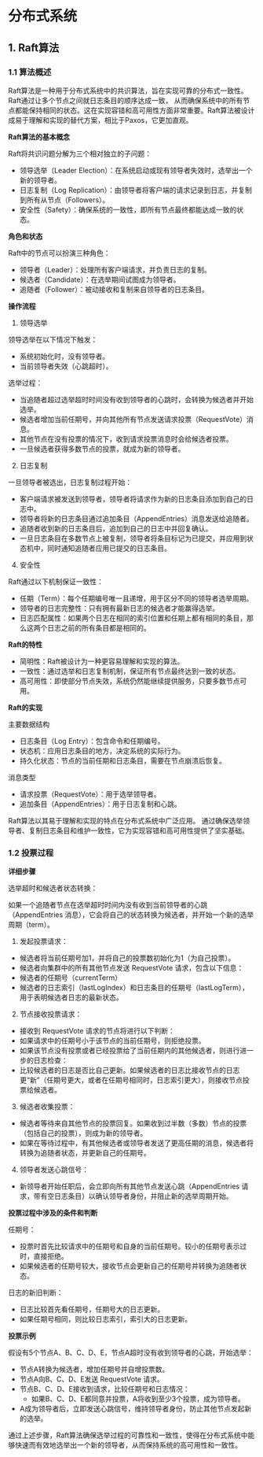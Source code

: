 # 分布式系统

## 1. Raft算法

### 1.1 算法概述

Raft算法是一种用于分布式系统中的共识算法，旨在实现可靠的分布式一致性。Raft通过让多个节点之间就日志条目的顺序达成一致，
从而确保系统中的所有节点都能保持相同的状态。这在实现容错和高可用性方面非常重要。Raft算法被设计成易于理解和实现的替代方案，相比于Paxos，它更加直观。

**Raft算法的基本概念**

Raft将共识问题分解为三个相对独立的子问题：

+ 领导选举（Leader Election）：在系统启动或现有领导者失效时，选举出一个新的领导者。
+ 日志复制（Log Replication）：由领导者将客户端的请求记录到日志，并复制到所有从节点（Followers）。
+ 安全性（Safety）：确保系统的一致性，即所有节点最终都能达成一致的状态。

**角色和状态**

Raft中的节点可以扮演三种角色：

+ 领导者（Leader）：处理所有客户端请求，并负责日志的复制。
+ 候选者（Candidate）：在选举期间试图成为领导者。
+ 追随者（Follower）：被动接收和复制来自领导者的日志条目。

**操作流程**
1. 领导选举
   
领导选举在以下情况下触发：

+ 系统初始化时，没有领导者。
+ 当前领导者失效（心跳超时）。

选举过程：

+ 当追随者超过选举超时时间没有收到领导者的心跳时，会转换为候选者并开始选举。
+ 候选者增加当前任期号，并向其他所有节点发送请求投票（RequestVote）消息。
+ 其他节点在没有投票的情况下，收到请求投票消息时会给候选者投票。
+ 一旦候选者获得多数节点的投票，就成为新的领导者。

2. 日志复制

一旦领导者被选出，日志复制过程开始：

+ 客户端请求被发送到领导者，领导者将请求作为新的日志条目添加到自己的日志中。
+ 领导者将新的日志条目通过追加条目（AppendEntries）消息发送给追随者。
+ 追随者收到新的日志条目后，追加到自己的日志中并回复确认。
+ 一旦日志条目在多数节点上被复制，领导者将条目标记为已提交，并应用到状态机中，同时通知追随者应用已提交的日志条目。

4. 安全性
   
Raft通过以下机制保证一致性：

+ 任期（Term）：每个任期编号唯一且递增，用于区分不同的领导者选举周期。
+ 领导者的日志完整性：只有拥有最新日志的候选者才能赢得选举。
+ 日志匹配属性：如果两个日志在相同的索引位置和任期上都有相同的条目，那么这两个日志之前的所有条目都是相同的。

**Raft的特性**

+ 简明性：Raft被设计为一种更容易理解和实现的算法。
+ 一致性：通过选举和日志复制机制，保证所有节点最终达到一致的状态。
+ 高可用性：即使部分节点失效，系统仍然能继续提供服务，只要多数节点可用。

**Raft的实现**

主要数据结构
+ 日志条目（Log Entry）：包含命令和任期编号。
+ 状态机：应用日志条目的地方，决定系统的实际行为。
+ 持久化状态：节点的当前任期和日志条目，需要在节点崩溃后恢复。

消息类型
+ 请求投票（RequestVote）：用于选举领导者。
+ 追加条目（AppendEntries）：用于日志复制和心跳。

Raft算法以其易于理解和实现的特点在分布式系统中广泛应用。
通过确保选举领导者、复制日志条目和维护一致性，它为实现容错和高可用性提供了坚实基础。

### 1.2 投票过程

**详细步骤**

选举超时和候选者状态转换：

如果一个追随者节点在选举超时时间内没有收到当前领导者的心跳（AppendEntries 消息），它会将自己的状态转换为候选者，并开始一个新的选举周期（term）。

1. 发起投票请求：

+ 候选者将当前任期号加1，并将自己的投票数初始化为1（为自己投票）。
+ 候选者向集群中的所有其他节点发送 RequestVote 请求，包含以下信息：
+ 候选者的任期号（currentTerm）
+ 候选者的日志索引（lastLogIndex）和日志条目的任期号（lastLogTerm），用于表明候选者日志的最新状态。

2. 节点接收投票请求：

+ 接收到 RequestVote 请求的节点将进行以下判断：
+ 如果请求中的任期号小于该节点的当前任期号，则拒绝投票。
+ 如果该节点没有投票或者已经投票给了当前任期内的其他候选者，则进行进一步的日志检查：
+ 比较候选者的日志是否比自己更新。如果候选者的日志比接收节点的日志更“新”（任期号更大，或者在任期号相同时，日志索引更大），则接收节点投票给候选者。

3. 候选者收集投票：

+ 候选者等待来自其他节点的投票回复。如果收到过半数（多数）节点的投票（包括自己的投票），则成为新的领导者。
+ 如果在等待过程中，有其他候选者或领导者发送了更高任期的消息，候选者将转换为追随者状态，并更新自己的任期号。

4. 领导者发送心跳信号：

+ 新领导者开始任职后，会立即向所有其他节点发送心跳（AppendEntries 请求，带有空日志条目）以确认领导者身份，并阻止新的选举周期开始。

**投票过程中涉及的条件和判断**

任期号：

+ 投票时首先比较请求中的任期号和自身的当前任期号。较小的任期号表示过时，直接拒绝。
+ 如果候选者的任期号较大，接收节点会更新自己的任期号并转换为追随者状态。

日志的新旧判断：

+ 日志比较首先看任期号，任期号大的日志更新。
+ 如果任期号相同，则比较日志索引，索引大的日志更新。

**投票示例**

假设有5个节点A、B、C、D、E，节点A超时没有收到领导者的心跳，开始选举：

+ 节点A转换为候选者，增加任期号并自增投票数。
+ 节点A向B、C、D、E发送 RequestVote 请求。
+ 节点B、C、D、E接收到请求，比较任期号和日志情况：
  + 如果B、C、D、E都同意并投票，A将收到至少3个投票，成为领导者。
+ A成为领导者后，立即发送心跳信号，维持领导者身份，防止其他节点发起新的选举。

通过上述步骤，Raft算法确保选举过程的可靠性和一致性，使得在分布式系统中能够快速而有效地选举出一个新的领导者，从而保持系统的高可用性和一致性。
